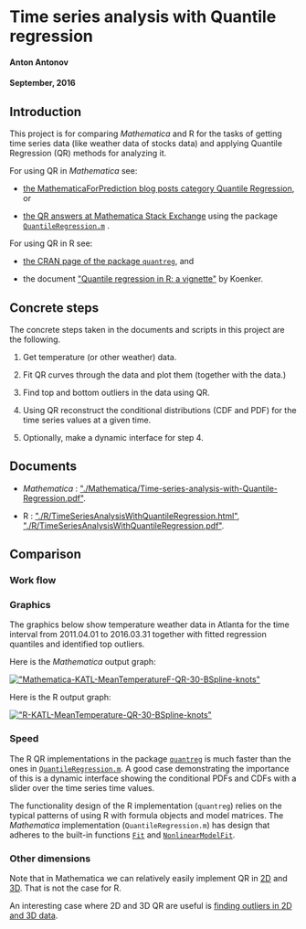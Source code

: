 # Time series analysis with Quantile regression
#### Anton Antonov
#### September, 2016

## Introduction

This project is for comparing *Mathematica* and R for the tasks of getting time series data (like weather data of stocks data) and applying Quantile Regression (QR) methods for analyzing it.

For using QR in *Mathematica* see:

- [the MathematicaForPrediction blog posts category Quantile Regression](https://mathematicaforprediction.wordpress.com/?s=quantile+regression), or

- [the QR answers at Mathematica Stack Exchange](http://mathematica.stackexchange.com/search?q=QuantileRegression.m) using the package [`QuantileRegression.m`](https://github.com/antononcube/MathematicaForPrediction/blob/master/QuantileRegression.m) .

For using QR in R see:

- [the CRAN page of the package `quantreg`](https://cran.r-project.org/web/packages/quantreg/index.html), and

- the document ["Quantile regression in R: a vignette"](https://cran.r-project.org/web/packages/quantreg/vignettes/rq.pdf) by Koenker.

## Concrete steps

The concrete steps taken in the documents and scripts in this project are the following.

1. Get temperature (or other weather) data.

2. Fit QR curves through the data and plot them (together with the data.)

3. Find top and bottom outliers in the data using QR.

4. Using QR reconstruct the conditional distributions (CDF and PDF) for the time series values at a given time.

5. Optionally, make a dynamic interface for step 4.

## Documents

- *Mathematica* : ["./Mathematica/Time-series-analysis-with-Quantile-Regression.pdf"](https://github.com/antononcube/MathematicaVsR/blob/master/Projects/TimeSeriesAnalysisWithQuantileRegression/Mathematica/Time-series-analysis-with-Quantile-Regression.pdf).
 
- R : ["./R/TimeSeriesAnalysisWithQuantileRegression.html"](https://cdn.rawgit.com/antononcube/MathematicaVsR/master/Projects/TimeSeriesAnalysisWithQuantileRegression/R/TimeSeriesAnalysisWithQuantileRegression.html), ["./R/TimeSeriesAnalysisWithQuantileRegression.pdf"](https://github.com/antononcube/MathematicaVsR/blob/master/Projects/TimeSeriesAnalysisWithQuantileRegression/R/TimeSeriesAnalysisWithQuantileRegression.pdf).

## Comparison

### Work flow

### Graphics

The graphics below show temperature weather data in Atlanta for the time interval from 2011.04.01 to 2016.03.31 together with fitted regression quantiles and identified top outliers.

Here is the *Mathematica* output graph:

[!["Mathematica-KATL-MeanTemperatureF-QR-30-BSpline-knots"](http://imgur.com/YDTcpCMl.png)](http://imgur.com/YDTcpCM.png)

Here is the R output graph:

[!["R-KATL-MeanTemperature-QR-30-BSpline-knots"](http://imgur.com/S0CCg4yl.png)](http://imgur.com/S0CCg4y.png)

### Speed 
The R QR implementations in the package [`quantreg`](https://cran.r-project.org/web/packages/quantreg/index.html) is much faster than the ones in [`QuantileRegression.m`](https://github.com/antononcube/MathematicaForPrediction/blob/master/QuantileRegression.m). A good case demonstrating the importance of this is a dynamic interface showing the conditional PDFs and CDFs with a slider over the time series time values.

The functionality design of the R implementation (`quantreg`) relies on the typical patterns of using R with formula objects and model matrices. The *Mathematica* implementation (`QuantileRegression.m`) has design that adheres to the built-in functions [`Fit`](https://reference.wolfram.com/language/ref/Fit.html) and [`NonlinearModelFit`](https://reference.wolfram.com/language/ref/NonlinearModelFit.html).


### Other dimensions

Note that in Mathematica we can relatively easily implement QR in [2D](https://mathematicaforprediction.wordpress.com/2014/11/03/directional-quantile-envelopes/) and [3D](https://mathematicaforprediction.wordpress.com/2014/11/16/directional-quantile-envelopes-in-3d/). That is not the case for R.

An interesting case where 2D and 3D QR are useful is [finding outliers in 2D and 3D data](https://mathematicaforprediction.wordpress.com/2016/04/30/finding-outliers-in-2d-and-3d-numerical-data/).

